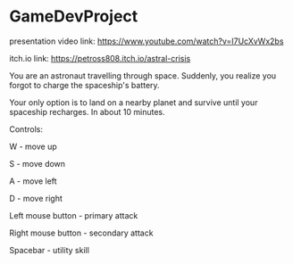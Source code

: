 # GameDevProject
 
 presentation video link: https://www.youtube.com/watch?v=I7UcXvWx2bs
 
 itch.io link: https://petross808.itch.io/astral-crisis


You are an astronaut travelling through space. Suddenly, you realize you forgot to charge the spaceship's battery.

Your only option is to land on a nearby planet and survive until your spaceship recharges. In about 10 minutes.
 
 
 Controls:
 
 W - move up
 
 S - move down
 
 A - move left
 
 D - move right
 
 Left mouse button - primary attack
 
 Right mouse button - secondary attack
 
 Spacebar - utility skill
 
 

